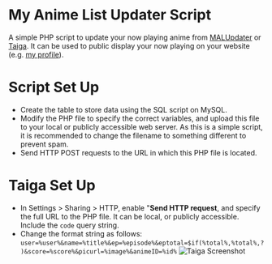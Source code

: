 # My Anime List Updater Script
A simple PHP script to update your now playing anime from [MALUpdater](http://www.malupdater.com/) or [Taiga](http://taiga.moe/).  It can be used to public display your now playing on your website (e.g. [my profile](https://injabie3.moe)).

# Script Set Up
- Create the table to store data using the SQL script on MySQL.
- Modify the PHP file to specify the correct variables, and upload this file to your local or publicly accessible web server. As this is a simple script, it is recommended to change the filename to something different to prevent spam.
- Send HTTP POST requests to the URL in which this PHP file is located.

# Taiga Set Up
- In Settings > Sharing > HTTP, enable "**Send HTTP request**, and specify the full URL to the PHP file.  It can be local, or publicly accessible.  Include the ``code`` query string.
- Change the format string as follows:
``user=%user%&name=%title%&ep=%episode%&eptotal=$if(%total%,%total%,?)&score=%score%&picurl=%image%&animeID=%id%``
![Taiga Screenshot](https://puu.sh/vHT7k/4351c5d2bf.jpg)